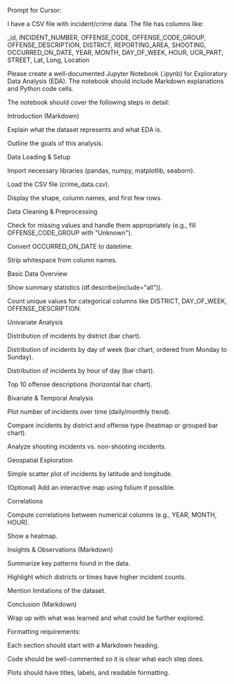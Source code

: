 Prompt for Cursor:

I have a CSV file with incident/crime data. The file has columns like:

_id, INCIDENT_NUMBER, OFFENSE_CODE, OFFENSE_CODE_GROUP, OFFENSE_DESCRIPTION, DISTRICT, REPORTING_AREA, SHOOTING, OCCURRED_ON_DATE, YEAR, MONTH, DAY_OF_WEEK, HOUR, UCR_PART, STREET, Lat, Long, Location


Please create a well-documented Jupyter Notebook (.ipynb) for Exploratory Data Analysis (EDA). The notebook should include Markdown explanations and Python code cells.

The notebook should cover the following steps in detail:

Introduction (Markdown)

Explain what the dataset represents and what EDA is.

Outline the goals of this analysis.

Data Loading & Setup

Import necessary libraries (pandas, numpy, matplotlib, seaborn).

Load the CSV file (crime_data.csv).

Display the shape, column names, and first few rows.

Data Cleaning & Preprocessing

Check for missing values and handle them appropriately (e.g., fill OFFENSE_CODE_GROUP with "Unknown").

Convert OCCURRED_ON_DATE to datetime.

Strip whitespace from column names.

Basic Data Overview

Show summary statistics (df.describe(include="all")).

Count unique values for categorical columns like DISTRICT, DAY_OF_WEEK, OFFENSE_DESCRIPTION.

Univariate Analysis

Distribution of incidents by district (bar chart).

Distribution of incidents by day of week (bar chart, ordered from Monday to Sunday).

Distribution of incidents by hour of day (bar chart).

Top 10 offense descriptions (horizontal bar chart).

Bivariate & Temporal Analysis

Plot number of incidents over time (daily/monthly trend).

Compare incidents by district and offense type (heatmap or grouped bar chart).

Analyze shooting incidents vs. non-shooting incidents.

Geospatial Exploration

Simple scatter plot of incidents by latitude and longitude.

(Optional) Add an interactive map using folium if possible.

Correlations

Compute correlations between numerical columns (e.g., YEAR, MONTH, HOUR).

Show a heatmap.

Insights & Observations (Markdown)

Summarize key patterns found in the data.

Highlight which districts or times have higher incident counts.

Mention limitations of the dataset.

Conclusion (Markdown)

Wrap up with what was learned and what could be further explored.

Formatting requirements:

Each section should start with a Markdown heading.

Code should be well-commented so it is clear what each step does.

Plots should have titles, labels, and readable formatting.